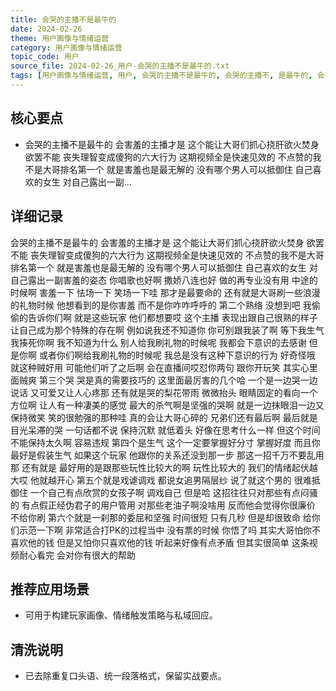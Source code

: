 ```yaml
---
title: 会哭的主播不是最牛的
date: 2024-02-26
theme: 用户画像与情绪运营
category: 用户画像与情绪运营
topic_code: 用户
source_file: 2024-02-26_用户-会哭的主播不是最牛的.txt
tags: [用户画像与情绪运营, 用户, 会哭的主播不是最牛的, 会哭的主播不, 是最牛的, 会害羞的主播, 才是, 这个能让大哥]
---
```


## 核心要点
- 会哭的主播不是最牛的 会害羞的主播才是 这个能让大哥们抓心挠肝欲火焚身 欲罢不能 丧失理智变成傻狗的六大行为 这期视频全是快速见效的 不点赞的我不是大哥排名第一个 就是害羞也是最无解的 没有哪个男人可以抵御住 自己喜欢的女生 对自己露出一副…

## 详细记录

会哭的主播不是最牛的 会害羞的主播才是 这个能让大哥们抓心挠肝欲火焚身 欲罢不能 丧失理智变成傻狗的六大行为 这期视频全是快速见效的 不点赞的我不是大哥排名第一个 就是害羞也是最无解的 没有哪个男人可以抵御住 自己喜欢的女生 对自己露出一副害羞的姿态 你唱歌也好啊 撒娇八连也好 做的再专业没有用 中途的时候啊 害羞一下 怯场一下 笑场一下哇 那才是最要命的 还有就是大哥刷一些浪漫的礼物时候 他想看到的是你害羞 而不是你咋咋呼呼的 第二个熟络 没想到吧 我偷偷的告诉你们啊 就是这些玩家 他们都想要哎 这个主播 表现出跟自己很熟的样子 让自己成为那个特殊的存在啊 例如说我还不知道你 你可别跟我装了啊 等下我生气我揍死你啊 我不知道为什么 别人给我刷礼物的时候呢 我都会下意识的去感谢 但是你啊 或者你们啊给我刷礼物的时候呢 我总是没有这种下意识的行为 好奇怪哦 就这种贼好用 可能他们听了之后啊 会在直播间哎怼你两句 跟你开玩笑 其实心里面贼爽 第三个哭 哭是真的需要技巧的 这里面最厉害的几个哈 一个是一边哭一边说话 又可爱又让人心疼那 还有就是哭的梨花带雨 微微抬头 眼睛固定的看向一个方位啊 让人有一种凄美的感觉 最大的杀气啊是坚强的哭啊 就是一边抹眼泪一边又保持微笑 笑的很勉强的那种哇 真的会让大哥心碎的 兄弟们还有最后啊 最后就是目光呆滞的哭 一句话都不说 保持沉默 就低着头 好像在思考什么一样 但这个时间不能保持太久啊 容易违规 第四个是生气 这个一定要掌握好分寸 掌握好度 而且你最好是假装生气 如果这个玩家 他跟你的关系还没到那一步 那这一招千万不要乱用那 还有就是 最好用的是跟那些玩性比较大的啊 玩性比较大的 我们的情绪起伏越大哎 他就越开心 第五个就是戏谑调戏 都说女追男隔层纱 说了就这个男的 很难抵御住 一个自己有点欣赏的女孩子啊 调戏自己 但是哈 这招往往只对那些有点闷骚的 有点假正经伪君子的用户管用 对那些老油子啊没啥用 反而他会觉得你很廉价 不给你刷 第六个就是一刹那的委屈和坚强 时间很短 只有几秒 但是却很致命 给你们示范一下啊 非常适合打PK的过程当中 没有票的时候 你悟了吗 其实大哥怕你不喜欢他的钱 但是又怕你只喜欢他的钱 听起来好像有点矛盾 但其实很简单 这条视频耐心看完 会对你有很大的帮助

## 推荐应用场景
- 可用于构建玩家画像、情绪触发策略与私域回应。

## 清洗说明
- 已去除重复口头语、统一段落格式，保留实战要点。